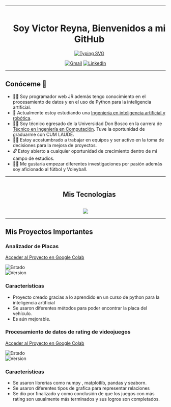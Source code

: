 <hr>
<div id="user-content-toc"> 
  <ul align="center">
    <summary><h1 style="display: inline-block">Soy Victor Reyna, Bienvenidos a mi GitHub</h1></summary>
    <a href="https://git.io/typing-svg"><img src="https://readme-typing-svg.herokuapp.com?font=Fira+Code&pause=1000&width=435&lines=ESTUDIANTE+DE+INGENIER%C3%8DA+EN+CIENCIAS+DE+LA+COMPUTACI%C3%93N;PHP-PYTHON+DEVELOPER" alt="Typing SVG" /></a>
  </ul>
</div>
<p align="center">
  <a href="mailto:veduardo239@gmail.com"><img src="https://img.shields.io/badge/gmail-%23EA4335.svg?style=plastic&logo=gmail&logoColor=white" alt="Gmail"/></a>
  <a href="https://www.linkedin.com/in/victor-reyna-168a78290/"><img src="https://img.shields.io/badge/linkedin-%230A66C2.svg?style=plastic&logo=linkedin&logoColor=white" alt="LinkedIn"/></a>
</p>
<hr>

<h2>Conóceme 🧐</h2>

- 👨‍💻 Soy programador web JR además tengo conocimiento en el procesamiento de datos y en el uso de Python para la inteligencia artificial.
- 🤖 Actualmente estoy estudiando una <a href="https://carreras.ufg.edu.sv/carrera/ingenieria-en-inteligencia-artificial-y-robotica/">Ingeniería en inteligencia artificial y robótica</a>.
- 👨‍🎓 Soy técnico egresado de la Universidad Don Bosco en la carrera de <a href="https://www.udb.edu.sv/udb/carreras/carrera/tecnico_en_ingenieria_en_computacion" target="_blank">Técnico en Ingeniería en Computación</a>. Tuve la oportunidad de graduarme con CUM LAUDE.
- 👨‍🦱 Estoy acostumbrado a trabajar en equipos y ser activo en la toma de decisiones para la mejora de proyectos.
- 🔓 Estoy abierto a cualquier oportunidad de crecimiento dentro de mi campo de estudios.
- 👨‍⚕️ Me gustaría empezar diferentes investigaciones por pasión además soy aficionado al fútbol y Voleyball.

<hr>

<div id="user-content-toc">
  <ul align="center">
    <summary><h2 style="display: inline-block">Mis Tecnologías</h2></summary>
  </ul>
</div>

<p align="center">
  <a href="https://skillicons.dev">
    <img src="https://skillicons.dev/icons?i=figma,git,css,html,js,java,php,mysql,py,react,ubuntu,cs,laravel" />
  </a>
</p>

<hr>

<h2>Mis Proyectos Importantes</h2>

### Analizador de Placas
[Acceder al Proyecto en Google Colab](https://colab.research.google.com/drive/1Tke0BWnte7dPxcmN-YzXMkipbonGsybF)  

![Estado](https://img.shields.io/badge/Proceso-Terminado-brightgreen)  
![Version](https://img.shields.io/badge/version-1.0.0-blue)

### Características
- Proyecto creado gracias a lo aprendido en un curso de python para la inteligencia artificial
- Se usaron diferentes métodos para poder encontrar la placa del vehículo.
- Es aún mejorable.

### Procesamiento de datos de rating de videojuegos
[Acceder al Proyecto en Google Colab](https://colab.research.google.com/drive/1NclyMvaX1s8dpN7aZVbC6BTl29_IiWvi?usp=sharing)  

![Estado](https://img.shields.io/badge/Proceso-Terminado-brightgreen)  
![Version](https://img.shields.io/badge/version-1.0.0-blue)

### Características
- Se usaron librerias como numpy , matplotlib, pandas y seaborn.
- Se usaron diferentes tipos de grafica para representar relaciones 
- Se dio por finalizado y como conclusión de que los juegos con más rating son usualmente más terminados y sus logros son completados.
